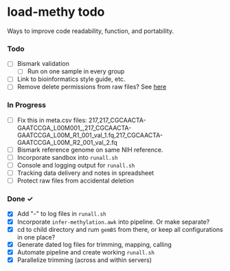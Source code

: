 # load-methy todo

Ways to improve code readability, function, and portability.

### Todo
- [ ] Bismark validation
  - [ ] Run on one sample in every group
- [ ] Link to bioinformatics style guide, etc.
- [ ] Remove delete permissions from raw files? See [here](https://ostechnix.com/prevent-files-folders-accidental-deletion-modification-linux/)

### In Progress
- [ ] Fix this in meta.csv files: 217,217_CGCAACTA-GAATCCGA_L00M001_,217_CGCAACTA-GAATCCGA_L00M_R1_001_val_1.fq,217_CGCAACTA-GAATCCGA_L00M_R2_001_val_2.fq
- [ ] Bismark reference genome on same NIH reference.
- [ ] Incorporate sandbox into `runall.sh`
- [ ] Console and logging output for `runall.sh`
- [ ] Tracking data delivery and notes in spreadsheet
- [ ] Protect raw files from accidental deletion

### Done ✓
- [x] Add "-" to log files in `runall.sh`
- [x] Incorporate `infer-methylation.awk` into pipeline. Or make separate?
- [x] cd to child directory and rum `gemBS` from there, or keep all configurations in one place?
- [x] Generate dated log files for trimming, mapping, calling
- [x] Automate pipeline and create working `runall.sh`
- [x] Parallelize trimming (across and within servers)